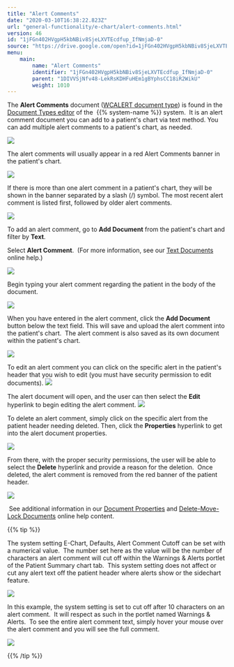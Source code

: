 ```yaml
---
title: "Alert Comments"
date: "2020-03-10T16:38:22.823Z"
url: "general-functionality/e-chart/alert-comments.html"
version: 46
id: "1jFGn402HVgpH5kbNBiv8SjeLXVTEcdfup_IfNmjaD-0"
source: "https://drive.google.com/open?id=1jFGn402HVgpH5kbNBiv8SjeLXVTEcdfup_IfNmjaD-0"
menu:
    main:
        name: "Alert Comments"
        identifier: "1jFGn402HVgpH5kbNBiv8SjeLXVTEcdfup_IfNmjaD-0"
        parent: "1DIVVSjNfv48-LekRsKDHFuHEm1gBYphsCC18iR2WikU"
        weight: 1010
---
```

The **Alert Comments** document ([WCALERT document type](https://system/?f=chart&s=dteditor&t=Document+Types&tabmodule=admin&dtopp=dtview&dtsopp=dt_val&doc_type=WCALERT)) is found in the [Document Types editor](https://system/?f=chart&s=dteditor&t=Document+Types&tabmodule=admin&tabselect=Document+Types) of the  {{% system-name %}} system.  It is an alert comment document you can add to a patient's chart via text method. You can add multiple alert comments to a patient's chart, as needed.



![](alert-comments.images/image1.png)



The alert comments will usually appear in a red Alert Comments banner in the patient's chart.



![](alert-comments.images/image2.png)



If there is more than one alert comment in a patient's chart, they will be shown in the banner separated by a slash (/) symbol. The most recent alert comment is listed first, followed by older alert comments.



![](alert-comments.images/image3.png)



To add an alert comment, go to **Add Document** from the patient's chart and filter by **Text**.

Select **Alert Comment**.  (For more information, see our [Text Documents](../document-management/documents-and-forms/text-documents.html) online help.)



![](alert-comments.images/image4.png)



Begin typing your alert comment regarding the patient in the body of the document.



![](alert-comments.images/image5.png)



When you have entered in the alert comment, click the **Add Document** button below the text field. This will save and upload the alert comment into the patient's chart.  The alert comment is also saved as its own document within the patient's chart.



![](alert-comments.images/image6.png)



To edit an alert comment you can click on the specific alert in the patient's header that you wish to edit (you must have security permission to edit documents).  ![](alert-comments.images/image7.png)



The alert document will open, and the user can then select the **Edit** hyperlink to begin editing the alert comment.  ![](alert-comments.images/image8.png)



To delete an alert comment, simply click on the specific alert from the patient header needing deleted. Then, click the **Properties** hyperlink to get into the alert document properties.



![](alert-comments.images/image9.png)



From there, with the proper security permissions, the user will be able to select the **Delete** hyperlink and provide a reason for the deletion.  Once deleted, the alert comment is removed from the red banner of the patient header.



![](alert-comments.images/image10.png)



 See additional information in our [Document Properties](../document-management/documents-and-forms/document-properties.html) and [Delete-Move-Lock Documents](../document-management/documents-and-forms/delete-move-lock-documents.html) online help content.

{{% tip %}}

The system setting E-Chart, Defaults, Alert Comment Cutoff can be set with a numerical value.  The number set here as the value will be the number of characters an alert comment will cut off within the Warnings & Alerts portlet of the Patient Summary chart tab.  This system setting does not affect or cut any alert text off the patient header where alerts show or the sidechart feature.



![](alert-comments.images/image11.png)



In this example, the system setting is set to cut off after 10 characters on an alert comment.  It will respect as such in the portlet named Warnings & Alerts.  To see the entire alert comment text, simply hover your mouse over the alert comment and you will see the full comment.



![](alert-comments.images/image12.png)





{{% /tip %}}


